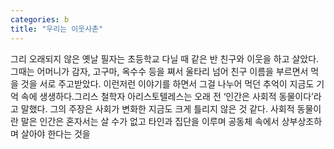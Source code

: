 ```yaml
---
categories: b
title: "우리는 이웃사촌"
---
```

그리 오래되지 않은 옛날 필자는 초등학교 다닐 때 같은 반 친구와 이웃을 하고 살았다. 그때는 어머니가 감자, 고구마, 옥수수 등을 쪄서 울타리 넘어 친구 이름을 부르면서 먹을 것을 서로 주고받았다. 이런저런 이야기를 하면서 그걸 나누어 먹던 추억이 지금도 기억 속에 생생하다.그리스 철학자 아리스토텔레스는 오래 전 ‘인간은 사회적 동물이다’라고 말했다. 그의 주장은 사회가 변화한 지금도 크게 틀리지 않은 것 같다. 사회적 동물이란 말은 인간은 혼자서는 살 수가 없고 타인과 집단을 이루며 공동체 속에서 상부상조하며 살아야 한다는 것을